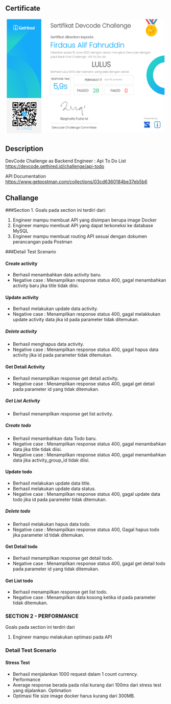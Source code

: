 ## Certificate
![sertifikat](https://github.com/firdausalif/challenge-todolist/blob/main/cert.png?raw=true)

## Description
DevCode Challenge as Backend Engineer : Api To Do List
https://devcode.gethired.id/challenge/api-todo

API Documentation
https://www.getpostman.com/collections/03cd6360184be37eb5b6

## Challange

###Section 1.
Goals pada section ini terdiri dari:
1. Engineer mampu membuat API yang disimpan berupa image Docker
2. Engineer mampu membuat API yang dapat terkoneksi ke database MySQL
3. Engineer mampu membuat routing API sesuai dengan dokumen perancangan pada Postman

###Detail Test Scenario

#### Create activity
- Berhasil menambahkan data activity baru.
- Negative case : Menampilkan response status 400, gagal menambahkan activity baru jika title tidak diisi.

#### Update activity
- Berhasil melakukan update data activity.
- Negative case : Menampilkan response status 400, gagal melakkukan update activity data jika id pada parameter tidak ditemukan.

##### Delete activity
- Berhasil menghapus data activity.
- Negative case : Menampilkan response status 400, gagal hapus data activity jika id pada parameter tidak ditemukan.

#### Get Detail Activity
- Berhasil menampilkan response get detail activity.
- Negative case : Menampilkan response status 400, gagal get detail pada parameter id yang tidak ditemukan.

##### Get List Activity
- Berhasil menampilkan response get list activity.

##### Create todo
- Berhasil menambahkan data Todo baru.
- Negative case : Menampilkan response status 400, gagal menambahkan data jika title tidak diisi.
- Negative case : Menampilkan response status 400, gagal menambahkan data jika activity_group_id tidak diisi.

#### Update todo
- Berhasil melakukan update data title.
- Berhasil melakukan update data status.
- Negative case : Menampilkan response status 400, gagal update data todo jika id pada parameter tidak ditemukan.

##### Delete todo
- Berhasil melakukan hapus data todo.
- Negative case : Menampilkan response status 400, Gagal hapus todo jika parameter id tidak ditemukan.

#### Get Detail todo
- Berhasil menampilkan response get detail todo.
- Negative case : Menampilkan response status 400, gagal get detail todo pada parameter id yang tidak ditemukan.

#### Get List todo
- Berhasil menampilkan response get list todo.
- Negative case : Menampilkan data kosong ketika id pada parameter tidak ditemukan.

### SECTION 2 - PERFORMANCE
Goals pada section ini terdiri dari 
1. Engineer mampu melakukan optimasi pada API

### Detail Test Scenario

#### Stress Test
- Berhasil menjalankan 1000 request dalam 1 count currency.
Performance
- Average response berada pada nilai kurang dari 100ms dari stress test yang dijalankan.
Optimation
- Optimasi file size image docker harus kurang dari 300MB.
